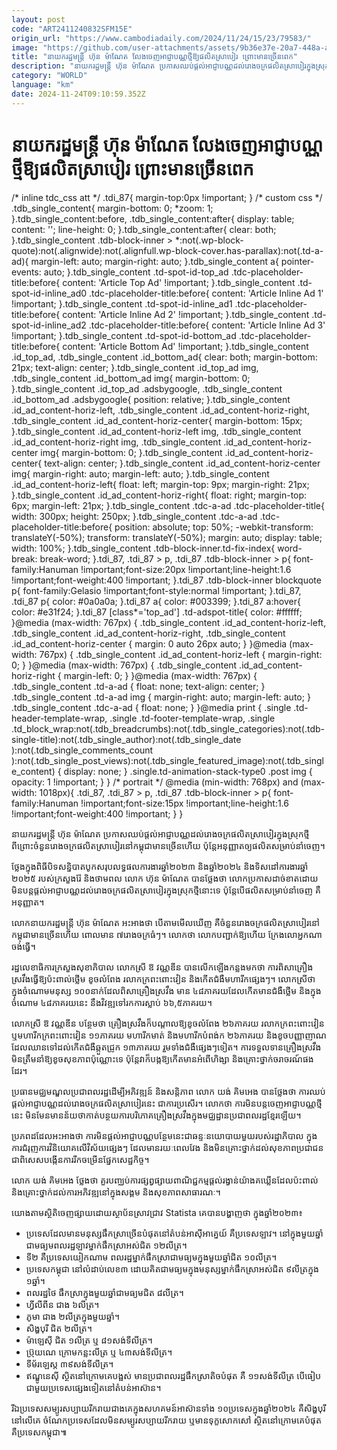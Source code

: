 ```yaml
---
layout: post
code: "ART2411240832SFM15E"
origin_url: "https://www.cambodiadaily.com/2024/11/24/15/23/79583/"
image: "https://github.com/user-attachments/assets/9b36e37e-20a7-448a-a6b1-a1ab5d74ed26"
title: "នាយករដ្ឋមន្ត្រី ហ៊ុន ម៉ាណែត លែង​ចេញ​អាជ្ញាបណ្ណ​ថ្មី​ឱ្យ​ផលិត​ស្រាបៀរ ព្រោះ​មាន​ច្រើន​ពេក"
description: "នាយករដ្ឋមន្ត្រី ហ៊ុន ម៉ាណែត ប្រកាស​ឈប់​ផ្ដល់​អាជ្ញាបណ្ណ​ដល់​រោងចក្រ​ផលិត​ស្រាបៀរ​ក្នុង​ស្រុក​ថ្មី ពីព្រោះ​ចំនួន​រោងចក្រ​ផលិត​ស្រាបៀរ​នៅ​កម្ពុជា​មាន​ច្រើន​ហើយ ប៉ុន្តែ​អនុញ្ញាត​ឲ្យ​ផលិត​សម្រាប់​នាំចេញ។"
category: "WORLD"
language: "km"
date: 2024-11-24T09:10:59.352Z
---
```


# នាយករដ្ឋមន្ត្រី ហ៊ុន ម៉ាណែត លែង​ចេញ​អាជ្ញាបណ្ណ​ថ្មី​ឱ្យ​ផលិត​ស្រាបៀរ ព្រោះ​មាន​ច្រើន​ពេក

/\* inline tdc\_css att \*/ .tdi\_87{ margin-top:0px !important; } /\* custom css \*/ .tdb\_single\_content{ margin-bottom: 0; \*zoom: 1; }.tdb\_single\_content:before, .tdb\_single\_content:after{ display: table; content: ''; line-height: 0; }.tdb\_single\_content:after{ clear: both; }.tdb\_single\_content .tdb-block-inner > \*:not(.wp-block-quote):not(.alignwide):not(.alignfull.wp-block-cover.has-parallax):not(.td-a-ad){ margin-left: auto; margin-right: auto; }.tdb\_single\_content a{ pointer-events: auto; }.tdb\_single\_content .td-spot-id-top\_ad .tdc-placeholder-title:before{ content: 'Article Top Ad' !important; }.tdb\_single\_content .td-spot-id-inline\_ad0 .tdc-placeholder-title:before{ content: 'Article Inline Ad 1' !important; }.tdb\_single\_content .td-spot-id-inline\_ad1 .tdc-placeholder-title:before{ content: 'Article Inline Ad 2' !important; }.tdb\_single\_content .td-spot-id-inline\_ad2 .tdc-placeholder-title:before{ content: 'Article Inline Ad 3' !important; }.tdb\_single\_content .td-spot-id-bottom\_ad .tdc-placeholder-title:before{ content: 'Article Bottom Ad' !important; }.tdb\_single\_content .id\_top\_ad, .tdb\_single\_content .id\_bottom\_ad{ clear: both; margin-bottom: 21px; text-align: center; }.tdb\_single\_content .id\_top\_ad img, .tdb\_single\_content .id\_bottom\_ad img{ margin-bottom: 0; }.tdb\_single\_content .id\_top\_ad .adsbygoogle, .tdb\_single\_content .id\_bottom\_ad .adsbygoogle{ position: relative; }.tdb\_single\_content .id\_ad\_content-horiz-left, .tdb\_single\_content .id\_ad\_content-horiz-right, .tdb\_single\_content .id\_ad\_content-horiz-center{ margin-bottom: 15px; }.tdb\_single\_content .id\_ad\_content-horiz-left img, .tdb\_single\_content .id\_ad\_content-horiz-right img, .tdb\_single\_content .id\_ad\_content-horiz-center img{ margin-bottom: 0; }.tdb\_single\_content .id\_ad\_content-horiz-center{ text-align: center; }.tdb\_single\_content .id\_ad\_content-horiz-center img{ margin-right: auto; margin-left: auto; }.tdb\_single\_content .id\_ad\_content-horiz-left{ float: left; margin-top: 9px; margin-right: 21px; }.tdb\_single\_content .id\_ad\_content-horiz-right{ float: right; margin-top: 6px; margin-left: 21px; }.tdb\_single\_content .tdc-a-ad .tdc-placeholder-title{ width: 300px; height: 250px; }.tdb\_single\_content .tdc-a-ad .tdc-placeholder-title:before{ position: absolute; top: 50%; -webkit-transform: translateY(-50%); transform: translateY(-50%); margin: auto; display: table; width: 100%; }.tdb\_single\_content .tdb-block-inner.td-fix-index{ word-break: break-word; }.tdi\_87, .tdi\_87 > p, .tdi\_87 .tdb-block-inner > p{ font-family:Hanuman !important;font-size:20px !important;line-height:1.6 !important;font-weight:400 !important; }.tdi\_87 .tdb-block-inner blockquote p{ font-family:Gelasio !important;font-style:normal !important; }.tdi\_87, .tdi\_87 p{ color: #0a0a0a; }.tdi\_87 a{ color: #003399; }.tdi\_87 a:hover{ color: #e31f24; }.tdi\_87 \[class\*='top\_ad'\] .td-adspot-title{ color: #ffffff; }@media (max-width: 767px) { .tdb\_single\_content .id\_ad\_content-horiz-left, .tdb\_single\_content .id\_ad\_content-horiz-right, .tdb\_single\_content .id\_ad\_content-horiz-center { margin: 0 auto 26px auto; } }@media (max-width: 767px) { .tdb\_single\_content .id\_ad\_content-horiz-left { margin-right: 0; } }@media (max-width: 767px) { .tdb\_single\_content .id\_ad\_content-horiz-right { margin-left: 0; } }@media (max-width: 767px) { .tdb\_single\_content .td-a-ad { float: none; text-align: center; } .tdb\_single\_content .td-a-ad img { margin-right: auto; margin-left: auto; } .tdb\_single\_content .tdc-a-ad { float: none; } }@media print { .single .td-header-template-wrap, .single .td-footer-template-wrap, .single .td\_block\_wrap:not(.tdb\_breadcrumbs):not(.tdb\_single\_categories):not(.tdb-single-title):not(.tdb\_single\_author):not(.tdb\_single\_date ):not(.tdb\_single\_comments\_count ):not(.tdb\_single\_post\_views):not(.tdb\_single\_featured\_image):not(.tdb\_single\_content) { display: none; } .single.td-animation-stack-type0 .post img { opacity: 1 !important; } } /\* portrait \*/ @media (min-width: 768px) and (max-width: 1018px){ .tdi\_87, .tdi\_87 > p, .tdi\_87 .tdb-block-inner > p{ font-family:Hanuman !important;font-size:15px !important;line-height:1.6 !important;font-weight:400 !important; } }

នាយករដ្ឋមន្ត្រី ហ៊ុន ម៉ាណែត ប្រកាស​ឈប់​ផ្ដល់​អាជ្ញាបណ្ណ​ដល់​រោងចក្រ​ផលិត​ស្រាបៀរ​ក្នុង​ស្រុក​ថ្មី ពីព្រោះ​ចំនួន​រោងចក្រ​ផលិត​ស្រាបៀរ​នៅ​កម្ពុជា​មាន​ច្រើន​ហើយ ប៉ុន្តែ​អនុញ្ញាត​ឲ្យ​ផលិត​សម្រាប់​នាំចេញ។

ថ្លែង​ក្នុង​ពិធី​បិទ​សន្និបាត​បូក​សរុប​លទ្ធផល​ការងារ​ឆ្នាំ​២០២៣ និង​ឆ្នាំ​២០២៤ និង​ទិសដៅ​ការងារ​ឆ្នាំ​២០២៥ របស់​ក្រសួង​រ៉ែ និង​ថាមពល លោក ហ៊ុន ម៉ាណែត បាន​ថ្លែង​ថា លោក​ប្រកាស​ដាច់ខាត​ដោយ​មិន​បន្ត​ផ្ដល់​អាជ្ញាបណ្ណ​ដល់​រោងចក្រ​ផលិត​ស្រាបៀរ​ក្នុង​ស្រុក​ថ្មី​នោះ​ទេ ប៉ុន្តែ​បើ​ផលិត​សម្រាប់​នាំចេញ គឺ​អនុញ្ញាត។

លោក​នាយករដ្ឋមន្ត្រី ហ៊ុន ម៉ាណែត អះអាង​ថា បើ​តាម​មើល​ឃើញ គឺ​ចំនួន​រោងចក្រ​ផលិត​ស្រាបៀរ​នៅ​កម្ពុជា​មាន​ច្រើន​ហើយ ពោល​មាន ៧​រោងចក្រ​ធំៗ។ លោក​ថា លោក​បញ្ជាក់​ឱ្យ​ហើយ ក្រែងលោ​អ្នក​ណា​ចង់​ធ្វើ។

រដ្ឋលេខាធិការ​ក្រសួង​សុខាភិបាល លោកស្រី ឱ វណ្ណឌីន បាន​លើកឡើង​កន្លង​មក​ថា ការ​ពិសា​គ្រឿង​ស្រវឹង​ធ្វើ​ឱ្យ​ប៉ះពាល់​ថ្លើម ខូច​លំពែង រលាក​ក្រពះ​ពោះវៀន និង​កើត​ជំងឺ​មហារីក​ផ្សេងៗ។ លោកស្រី​ថា ក្នុង​ចំណោម​មនុស្ស ១០០​នាក់​ដែល​ពិសា​គ្រឿងស្រវឹង មាន ៤៨​ភាគរយ​ដែល​កើត​មាន​ជំងឺ​ថ្លើម និង​ក្នុង​ចំណោម ៤៨​ភាគរយ​នេះ នឹង​វិវឌ្ឍ​ទៅ​រក​ការ​ស្លាប់ ៦៦,៥​ភាគរយ។

លោកស្រី ឱ វណ្ណឌីន បន្ថែម​ថា គ្រឿងស្រវឹង​ក៏​បណ្តាល​ឱ្យ​ខូច​លំពែង ២៦​ភាគរយ រលាក​ក្រពះ​ពោះវៀន ឬ​មហារីក​ក្រពះ​ពោះវៀន ១១​ភាគរយ មហារីក​មាត់ និង​មហារីក​បំពង់ក ២៦​ភាគរយ និង​ខូច​បញ្ញាញាណ​ដែល​ឈាន​ទៅ​ដល់​កើត​ជំងឺ​ឆ្កួតជ្រូក ១៣​ភាគរយ រួម​ទាំង​ជំងឺ​ផ្សេងៗ​ទៀត។ ការ​ទទួលទាន​គ្រឿងស្រវឹង មិន​ត្រឹម​នាំ​ឱ្យ​ខូច​សុខភាព​ប៉ុណ្ណោះ​ទេ ប៉ុន្តែ​វា​ក៏​បង្ក​ឱ្យ​កើត​មាន​អំពើ​ហិង្សា និង​គ្រោះថ្នាក់​ចរាចរណ៍​ផង​ដែរ។

ប្រធាន​មជ្ឈមណ្ឌល​ប្រជាពលរដ្ឋ​ដើម្បី​អភិវឌ្ឍន៍ និង​សន្តិភាព លោក យង់ គិមអេង បាន​ថ្លែង​ថា ការ​ឈប់​ផ្ដល់​អាជ្ញាបណ្ណ​ដល់​រោងចក្រ​ផលិត​ស្រាបៀរ​នេះ ជា​ការ​ប្រសើរ។ លោក​ថា ការ​មិន​បន្ត​ចេញ​អាជ្ញាបណ្ណ​ថ្មី​នេះ មិនមែន​មាន​ន័យ​ថា​កាត់បន្ថយ​ការ​បរិភោគ​គ្រឿងស្រវឹង​ក្នុង​មជ្ឈដ្ឋាន​ប្រជាពលរដ្ឋ​ខ្មែរ​ឡើយ។

ប្រភព​ដដែល​អះអាង​ថា ការ​មិន​ផ្ដល់​អាជ្ញាបណ្ណ​បន្ថែម​នេះ​ជា​ឆន្ទៈ​នយោបាយ​មួយ​របស់​រដ្ឋាភិបាល ក្នុង​ការ​ជំរុញ​ការ​វិនិយោគ​លើ​វិស័យ​ផ្សេងៗ ដែល​មាន​រយៈពេល​វែង និង​មិន​គ្រោះថ្នាក់​ដល់​សុខភាព​ប្រជាជន ជាពិសេស​បង្កើន​ការ​រីកចម្រើន​ផ្នែក​សេដ្ឋកិច្ច។

លោក យង់ គិមអេង ថ្លែង​ថា គួរ​បញ្ឈប់​ការ​ផ្សព្វផ្សាយ​ពាណិជ្ជកម្ម​ផ្ដល់​រង្វាន់​យ៉ាង​គឃ្លើន​ដែល​ប៉ះពាល់ និង​គ្រោះថ្នាក់​ដល់​ការ​អភិវឌ្ឍ​នៅ​ក្នុង​សង្គម និង​សុខភាព​សាធារណៈ។

យោង​តាម​ស្ថិតិ​ចេញ​ផ្សាយ​ដោយ​ស្ថាប័ន​ស្រាវជ្រាវ Statista គេ​បាន​បង្ហាញ​ថា ក្នុង​ឆ្នាំ​២០២៣៖

*   ប្រទេស​ដែល​មាន​មនុស្ស​ផឹក​ស្រា​ច្រើន​បំផុត​នៅ​តំបន់​អាស៊ីអាគ្នេយ៍ គឺ​ប្រទេស​ឡាវ។ នៅ​ក្នុង​មួយ​ឆ្នាំ ជា​មធ្យម​ពលរដ្ឋ​ឡាវ​ម្នាក់​ផឹក​ស្រា​អស់​ជិត ១២​លីត្រ។
*   ទី​២ គឺ​ប្រទេស​យៀកណាម ពលរដ្ឋ​ម្នាក់​ផឹក​ស្រា​ជា​មធ្យម​ក្នុង​មួយ​ឆ្នាំ​ជិត ១០​លីត្រ។
*   ប្រទេស​កម្ពុជា នៅ​លំដាប់​លេខ​៣ ដោយ​គិត​ជា​មធ្យម​ក្នុង​មនុស្ស​ម្នាក់​ផឹក​ស្រា​អស់​ជិត ៩​លីត្រ​ក្នុង ១​ឆ្នាំ។
*   ពលរដ្ឋ​ថៃ ផឹក​ស្រា​ក្នុង​មួយ​ឆ្នាំ​ជា​មធ្យម​ជិត ៨​លីត្រ។
*   ហ្វីលីពីន ជាង ៦​លីត្រ។
*   ភូមា ជាង ២​លីត្រ​ក្នុង​មួយ​ឆ្នាំ។
*   សិង្ហបុរី ជិត ២​លីត្រ។
*   ម៉ាឡេស៊ី ជិត ១​លីត្រ ឬ ៨១​សង់ទី​លីត្រ។
*   ប្រ៊ុយណេ ក្រោម​កន្លះ​លីត្រ ឬ ៤៣​សង់ទី​លីត្រ។
*   ទីម័រឡេស្ត ៣៩​សង់ទី​លីត្រ។
*   ឥណ្ឌូនេស៊ី ស្ថិត​នៅ​ក្រោម​គេ​បង្អស់ មាន​ប្រជា​ពលរដ្ឋ​ផឹក​ស្រា​តិច​បំផុត គឺ ១១​សង់ទី​លីត្រ បើ​ធៀប​ជាមួយ​ប្រទេស​ផ្សេង​ទៀត​នៅ​តំបន់​អាស៊ាន។

រីឯ​ប្រទេស​សម្បូរ​សប្បាយ​រីករាយ​ជាងគេ​ក្នុង​សហគមន៍​អាស៊ាន​ទាំង ១០​ប្រទេស​ក្នុង​ឆ្នាំ​២០២៤ គឺ​សិង្ហបុរី នៅ​លើ​គេ ចំណែក​ប្រទេស​ដែល​មិន​សម្បូរ​សប្បាយ​រីករាយ ឬ​មាន​ទុក្ខ​សោកសៅ ស្ថិត​នៅ​ក្រោម​គេ​បំផុត គឺ​ប្រទេស​កម្ពុជា៕